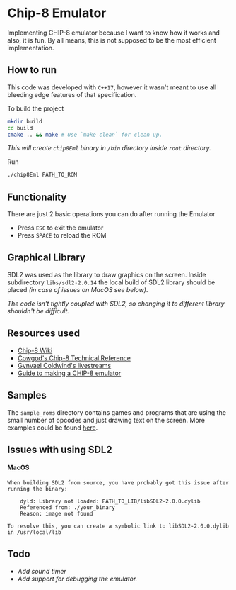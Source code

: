 # Chip-8 Emulator

Implementing CHIP-8 emulator because I want to know how it works and also, it is fun.
By all means, this is not supposed to be the most efficient implementation.

## How to run
This code was developed with `C++17`, however it wasn't meant to use all bleeding edge features of that specification.

To build the project
```bash
mkdir build
cd build
cmake .. && make # Use `make clean` for clean up.
```
*This will create `chip8Eml` binary in `/bin` directory inside `root` directory.*

Run
```bash
./chip8Eml PATH_TO_ROM
```

## Functionality
There are just 2 basic operations you can do after running the Emulator
* Press `ESC` to exit the emulator
* Press `SPACE` to reload the ROM

## Graphical Library

SDL2 was used as the library to draw graphics on the screen. Inside subdirectory `libs/sdl2-2.0.14` the
local build of SDL2 library should be placed *(in case of issues on MacOS see below)*.

*The code isn't tightly coupled with SDL2, so changing it to different library shouldn't be
difficult.*


## Resources used

* [Chip-8 Wiki](https://en.wikipedia.org/wiki/CHIP-8)
* [Cowgod's Chip-8 Technical Reference](http://devernay.free.fr/hacks/chip8/C8TECH10.HTM)
* [Gynvael Coldwind's livestreams](https://www.youtube.com/channel/UCCkVMojdBWS-JtH7TliWkVg)
* [Guide to making a CHIP-8 emulator](https://tobiasvl.github.io/blog/write-a-chip-8-emulator/)

## Samples

The `sample_roms` directory contains games and programs that are using the small number of opcodes and just drawing text on the screen.
More examples could be found [here](https://github.com/kripod/chip8-roms/tree/master/games).

## Issues with using SDL2
#### MacOS
       
    When building SDL2 from source, you have probably got this issue after running the binary:

        dyld: Library not loaded: PATH_TO_LIB/libSDL2-2.0.0.dylib
        Referenced from: ./your_binary
        Reason: image not found

    To resolve this, you can create a symbolic link to libSDL2-2.0.0.dylib in /usr/local/lib

## Todo
* *Add sound timer*
* *Add support for debugging the emulator.*

